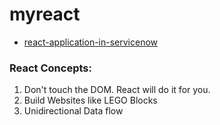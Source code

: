 # myreact

- [react-application-in-servicenow](https://medium.com/@pishchulin/react-application-in-servicenow-8bdbb1e69c0c)


### React Concepts:
1. Don't touch the DOM. React will do it for you.
2. Build Websites like LEGO Blocks
3. Unidirectional Data flow
